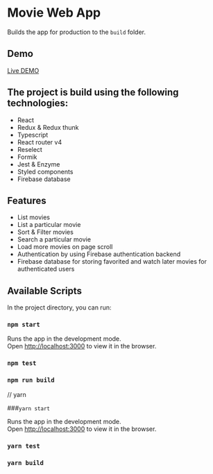 # Movie Web App


Builds the app for production to the `build` folder.

## Demo
[Live DEMO](https://react-movie-5ede8.firebaseapp.com)

## The project is build using the following technologies:
* React
* Redux & Redux thunk
* Typescript
* React router v4
* Reselect
* Formik
* Jest & Enzyme
* Styled components
* Firebase database

## Features
* List movies
* List a particular movie
* Sort & Filter movies
* Search a particular movie
* Load more movies on page scroll
* Authentication by using Firebase authentication backend
* Firebase database for storing favorited and watch later movies for authenticated users

## Available Scripts

In the project directory, you can run:

### `npm start`

Runs the app in the development mode. <br>
Open [http://localhost:3000](http://localhost:3000) to view it in the browser.

### `npm test`



### `npm run build`




// yarn

 ###`yarn start`

Runs the app in the development mode. <br>
Open [http://localhost:3000](http://localhost:3000) to view it in the browser.

### `yarn test`



### `yarn build`


